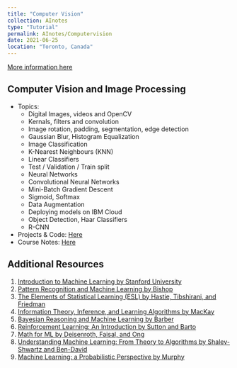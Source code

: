 ```yaml
---
title: "Computer Vision"
collection: AInotes
type: "Tutorial"
permalink: AInotes/Computervision
date: 2021-06-25
location: "Toronto, Canada"
---
```


[More information here](https://cs229.stanford.edu/)

## Computer Vision and Image Processing
- Topics: 
    - Digital Images, videos and OpenCV
    - Kernals, filters and convolution
    - Image rotation, padding, segmentation, edge detection
    - Gaussian Blur, Histogram Equalization
    - Image Classification
    - K-Nearest Neighbours (KNN)
    - Linear Classifiers
    - Test / Validation / Train split 
    - Neural Networks
    - Convolutional Neural Networks
    - Mini-Batch Gradient Descent 
    - Sigmoid, Softmax
    - Data Augmentation
    - Deploying models on IBM Cloud 
    - Object Detection, Haar Classifiers 
    - R-CNN
- Projects & Code: [Here](https://github.com/Tahir001/Artificial-Intelligence/tree/main/Computer%20Vision)
- Course Notes: [Here](https://tahirm.notion.site/Computer-Vision-Notes-0133e0339c1d4613b29988c9a4c8d600?pvs=4)

## Additional Resources 

1. [Introduction to Machine Learning by Stanford University](https://cs229.stanford.edu/lectures-spring2022/main_notes.pdf)
2. [Pattern Recognition and Machine Learning by Bishop](https://www.microsoft.com/en-us/research/people/cmbishop/#!prml-book)
3. [The Elements of Statistical Learning (ESL) by Hastie, Tibshirani, and Friedman](https://hastie.su.domains/Papers/ESLII.pdf)
4. [Information Theory, Inference, and Learning Algorithms by MacKay](http://www.inference.org.uk/itila/book.html)
5. [Bayesian Reasoning and Machine Learning by Barber](http://web4.cs.ucl.ac.uk/staff/D.Barber/textbook/090310.pdf)
6. [Reinforcement Learning: An Introduction by Sutton and Barto](http://incompleteideas.net/book/the-book-2nd.html)
7. [Math for ML by Deisenroth, Faisal, and Ong](https://mml-book.github.io/book/mml-book.pdf)
8. [Understanding Machine Learning: From Theory to Algorithms by Shalev-Shwartz and Ben-David](https://www.cs.huji.ac.il/~shais/UnderstandingMachineLearning/understanding-machine-learning-theory-algorithms.pdf)
9. [Machine Learning: a Probabilistic Perspective by Murphy](https://probml.github.io/pml-book/)